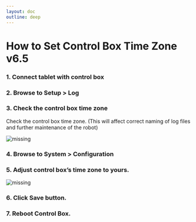 ```yaml
---
layout: doc
outline: deep
---
```


# How to Set Control Box Time Zone v6.5

### 1. Connect tablet with control box

### 2. Browse to Setup > Log

### 3. Check the control box time zone

Check the control box time zone. (This will affect correct naming of log files and further maintenance of the robot)

![missing](/technical_docs/common/set_cb_time_zone/1.png)

### 4. Browse to System > Configuration

### 5. Adjust control box’s time zone to yours.

![missing](/technical_docs/common/set_cb_time_zone/2.png)

### 6. Click Save button.

### 7. Reboot Control Box.
